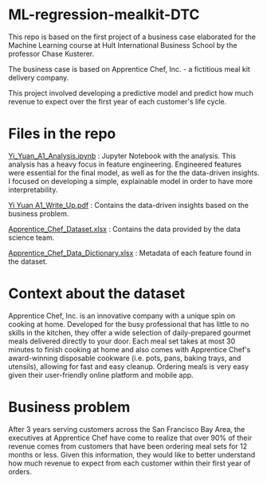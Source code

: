 # ML-regression-mealkit-DTC
This repo is based on the first project of a business case elaborated for the Machine Learning course at Hult International Business School by the professor Chase Kusterer.

The business case is based on Apprentice Chef, Inc. - a fictitious meal kit delivery company.

This project involved developing a predictive model and predict how much revenue to expect over the first year of each customer's life cycle. 

# Files in the repo
<a href="https://github.com/yvetteyyuan/ML-regression-mealkit-DTC/blob/master/Yi_Yuan_A1_Analysis.ipynb">Yi_Yuan_A1_Analysis.ipynb</a> : Jupyter Notebook with the analysis. This analysis has a heavy focus in feature engineering. Engineered features were essential for the final model, as well as for the the data-driven insights. I focused on developing a simple, explainable model in order to have more interpretability.

<a href="https://github.com/yvetteyyuan/ML-regression-mealkit-DTC/blob/master/Yi%20Yuan%20A1_Write_Up.pdf">Yi Yuan A1_Write_Up.pdf</a> : Contains the data-driven insights based on the business problem.

<a href="https://github.com/yvetteyyuan/ML-regression-mealkit-DTC/blob/master/Apprentice_Chef_Dataset.xlsx">Apprentice_Chef_Dataset.xlsx</a> : Contains the data provided by the data science team.

<a href="https://github.com/yvetteyyuan/ML-regression-mealkit-DTC/blob/master/Apprentice_Chef_Data_Dictionary.xlsx">Apprentice_Chef_Data_Dictionary.xlsx</a> : Metadata of each feature found in the dataset.

# Context about the dataset
Apprentice Chef, Inc. is an innovative company with a unique spin on cooking at home. Developed for the busy professional that has little to no skills in the kitchen, they offer a wide selection of daily-prepared gourmet meals delivered directly to your door. Each meal set takes at most 30 minutes to finish cooking at home and also comes with Apprentice Chef's award-winning disposable cookware (i.e. pots, pans, baking trays, and utensils), allowing for fast and easy cleanup. Ordering meals is very easy given their user-friendly online platform and mobile app.

# Business problem
After 3 years serving customers across the San Francisco Bay Area, the executives at Apprentice Chef have come to realize that over 90% of their revenue comes from customers that have been ordering meal sets for 12 months or less. Given this information, they would like to better understand how much revenue to expect from each customer within their first year of orders.

